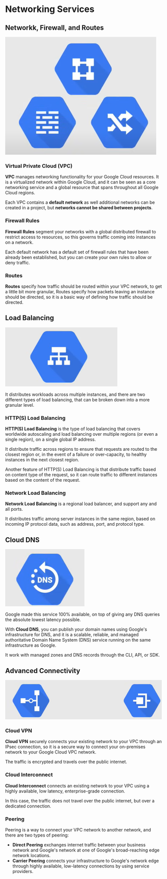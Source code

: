 # Networking Services

## Networkk, Firewall, and Routes

![Networking Services](images/04_Networking_Services_01.png)

### Virtual Private Cloud (VPC)

**VPC** manages networking functionality for your Google Cloud resources. It is a virtualized network within Google Cloud, and it can be seen as a core networking service and a global resource that spans throughout all Google Cloud regions.

Each VPC contains a **default network** as well additional networks can be created in a project, but **networks cannot be shared between projects**.

### Firewall Rules

**Firewall Rules** segment your networks with a global distributed firewall to restrict access to resources, so this governs traffic coming into instances on a network.

Each default network has a default set of firewall rules that have been already been established, but you can create your own rules to allow or deny traffic.

### Routes

**Routes** specify how traffic should be routed within your VPC network, to get a little bit more granular, Routes specify how packets leaving an instance should be directed, so it is a basic way of defining how traffic should be directed.

## Load Balancing

![Networking Services](images//04_Networking_Services_02.png)

It distributes workloads across multiple instances, and there are two different types of load balancing, that can be broken down into a more granular level.

### HTTP(S) Load Balancing

**HTTP(S) Load Balancing** is the type of load balancing that covers worldwide autoscaling and load balancing over multiple regions (or even a single region), on a single global IP address.

It distribute traffic across regions to ensure that requests are routed to the closest region or, in the event of a failure or over-capacity, to healthy instances in the next closest region.

Another feature of HTTP(S) Load Balancing is that distribute traffic based on content type of the request, so it can route traffic to different instances based on the content of the request.

### Network Load Balancing

**Network Load Balancing** is a regional load balancer, and support any and all ports.

It distributes traffic among server instances in the same region, based on incoming IP protocol data, such as address, port, and protocol type.

## Cloud DNS

![Networking Services](images//04_Networking_Services_03.png)

Google made this service 100% available, on top of giving any DNS queries the absolute lowest latency possible.

With **Cloud DNS**, you can publish your domain names using Google's infrastructure for DNS, and it is a scalable, reliable, and managed authoritative Domain Name System (DNS) service running on the same infrastructure as Google.

It work with managed zones and DNS records through the CLI, API, or SDK.

## Advanced Connectivity

![Networking Services](images//04_Networking_Services_04.png)

### Cloud VPN

**Cloud VPN** securely connects your existing network to your VPC through an IPsec connection, so it is a secure way to connect your on-premises network to your Google Cloud VPC network.

The traffic is encrypted and travels over the public internet.

### Cloud Interconnect

**Cloud Interconnect** connects an existing network to your VPC using a highly available, low latency, enterprise-grade connection.

In this case, the traffic does not travel over the public internet, but over a dedicated connection.

### Peering

Peering is a way to connect your VPC network to another network, and there are two types of peering:

- **Direct Peering** exchanges internet traffic between your business network and Google's network at one of Google's broad-reaching edge network locations.
- **Carrier Peering** connects your infrastructure to Google's network edge through highly available, low-latency connections by using service providers.